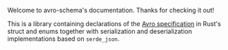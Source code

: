 Welcome to avro-schema's documentation. Thanks for checking it out!

This is a library containing declarations of the
[Avro specification](https://avro.apache.org/docs/current/spec.html)
in Rust's struct and enums together with serialization and deserialization
implementations based on `serde_json`.
